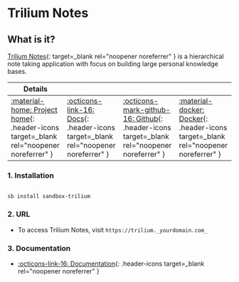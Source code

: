 # Trilium Notes

## What is it?

[Trilium Notes](https://github.com/zadam/trilium){: target=_blank rel="noopener noreferrer" } is a hierarchical note taking application with focus on building large personal knowledge bases.

| Details     |             |             |             |
|-------------|-------------|-------------|-------------|
| [:material-home: Project home](https://github.com/zadam/trilium){: .header-icons target=_blank rel="noopener noreferrer" } | [:octicons-link-16: Docs](https://github.com/zadam/trilium/wiki){: .header-icons target=_blank rel="noopener noreferrer" } | [:octicons-mark-github-16: Github](https://github.com/zadam/trilium){: .header-icons target=_blank rel="noopener noreferrer" } | [:material-docker: Docker](https://hub.docker.com/r/zadam/trilium){: .header-icons target=_blank rel="noopener noreferrer" }|

### 1. Installation

``` shell

sb install sandbox-trilium

```

### 2. URL

- To access Trilium Notes, visit `https://trilium._yourdomain.com_`

### 3. Documentation

- [:octicons-link-16: Documentation](https://github.com/zadam/trilium/wiki){: .header-icons target=_blank rel="noopener noreferrer" }

